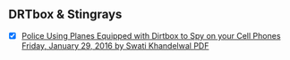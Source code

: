 DRTbox & Stingrays
-------------------

- [x] [Police Using Planes Equipped with Dirtbox to Spy on your Cell Phones
Friday, January 29, 2016 by Swati Khandelwal ](https://thehackernews.com/2016/01/drtbox-cellphone-interception.html) [PDF](https://www.aclunc.org/docs/201601-anaheim_cell_surveillance_docs.pdf)